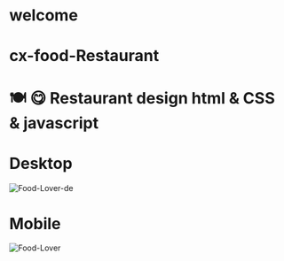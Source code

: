 # welcome
# cx-food-Restaurant

# 🍽 😋  Restaurant design html &amp; CSS &amp; javascript

# Desktop
![Food-Lover-de](https://github.com/323ws/cx-food-Restaurant/assets/92254964/fde835a5-bcb9-49ba-a364-be006c8f5cfa)

# Mobile

![Food-Lover](https://github.com/323ws/cx-food-Restaurant/assets/92254964/263bd1f8-341f-44e9-9823-3b67f9bfdc30)


